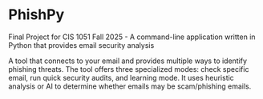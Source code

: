 # PhishPy
Final Project for CIS 1051 Fall 2025 - A command-line application written in Python that provides email security analysis

A tool that connects to your email and provides multiple ways to identify phishing threats. The tool offers three specialized modes: check specific email, run quick security audits, and learning mode. It uses heuristic analysis or AI to determine whether emails may be scam/phishing emails.
